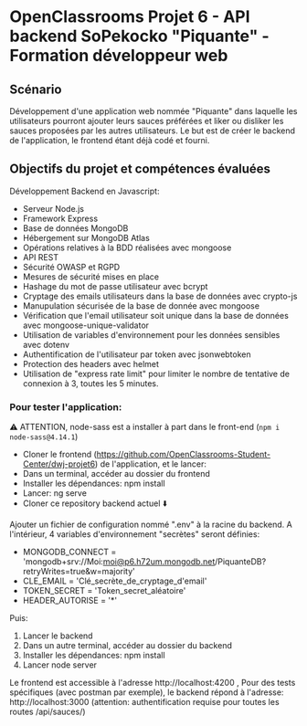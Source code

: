 # OpenClassrooms Projet 6 - API backend SoPekocko "Piquante" - Formation développeur web

## Scénario

Développement d'une application web nommée "Piquante" dans laquelle les utilisateurs pourront ajouter leurs sauces préférées et liker ou disliker les sauces proposées par les autres utilisateurs.
Le but est de créer le backend de l'application, le frontend étant déjà codé et fourni.

## Objectifs du projet et compétences évaluées
Développement Backend en Javascript:

- Serveur Node.js
- Framework Express
- Base de données MongoDB
- Hébergement sur MongoDB Atlas
- Opérations relatives à la BDD réalisées avec mongoose
- API REST
- Sécurité OWASP et RGPD
- Mesures de sécurité mises en place
- Hashage du mot de passe utilisateur avec bcrypt
- Cryptage des emails utilisateurs dans la base de données avec crypto-js
- Manupulation sécurisée de la base de donnée avec mongoose
- Vérification que l'email utilisateur soit unique dans la base de données avec mongoose-unique-validator
- Utilisation de variables d'environnement pour les données sensibles avec dotenv
- Authentification de l'utilisateur par token avec jsonwebtoken
- Protection des headers avec helmet
- Utilisation de "express rate limit" pour limiter le nombre de tentative de connexion à 3, toutes les 5 minutes.

### Pour tester l'application:

⚠️ ATTENTION, node-sass est a installer à part dans le front-end (`npm i node-sass@4.14.1`)

- Cloner le frontend (https://github.com/OpenClassrooms-Student-Center/dwj-projet6) de l'application, et le lancer:
- Dans un terminal, accéder au dossier du frontend
- Installer les dépendances: npm install
- Lancer: ng serve
- Cloner ce repository backend actuel ⬇️

Ajouter un fichier de configuration nommé ".env" à la racine du backend. A l'intérieur, 4 variables d'environnement "secrètes" seront définies:

- MONGODB_CONNECT = 'mongodb+srv://Moi:moi@p6.h72um.mongodb.net/PiquanteDB?retryWrites=true&w=majority'
- CLE_EMAIL = 'Clé_secrète_de_cryptage_d'email'
- TOKEN_SECRET = 'Token_secret_aléatoire'
- HEADER_AUTORISE = '*'

Puis:
1) Lancer le backend
2) Dans un autre terminal, accéder au dossier du backend
3) Installer les dépendances: npm install
4) Lancer node server

Le frontend est accessible à l'adresse http://localhost:4200 ,
Pour des tests spécifiques (avec postman par exemple), le backend répond à l'adresse: http://localhost:3000 (attention: authentification requise pour toutes les routes /api/sauces/)
